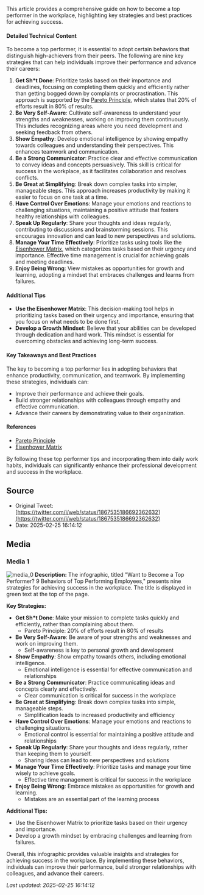 This article provides a comprehensive guide on how to become a top performer in the workplace, highlighting key strategies and best practices for achieving success.

#### Detailed Technical Content
To become a top performer, it is essential to adopt certain behaviors that distinguish high-achievers from their peers. The following are nine key strategies that can help individuals improve their performance and advance their careers:

1. **Get Sh*t Done**: Prioritize tasks based on their importance and deadlines, focusing on completing them quickly and efficiently rather than getting bogged down by complaints or procrastination. This approach is supported by the [Pareto Principle](https://en.wikipedia.org/wiki/Pareto_principle), which states that 20% of efforts result in 80% of results.
2. **Be Very Self-Aware**: Cultivate self-awareness to understand your strengths and weaknesses, working on improving them continuously. This includes recognizing areas where you need development and seeking feedback from others.
3. **Show Empathy**: Develop emotional intelligence by showing empathy towards colleagues and understanding their perspectives. This enhances teamwork and communication.
4. **Be a Strong Communicator**: Practice clear and effective communication to convey ideas and concepts persuasively. This skill is critical for success in the workplace, as it facilitates collaboration and resolves conflicts.
5. **Be Great at Simplifying**: Break down complex tasks into simpler, manageable steps. This approach increases productivity by making it easier to focus on one task at a time.
6. **Have Control Over Emotions**: Manage your emotions and reactions to challenging situations, maintaining a positive attitude that fosters healthy relationships with colleagues.
7. **Speak Up Regularly**: Share your thoughts and ideas regularly, contributing to discussions and brainstorming sessions. This encourages innovation and can lead to new perspectives and solutions.
8. **Manage Your Time Effectively**: Prioritize tasks using tools like the [Eisenhower Matrix](https://en.wikipedia.org/wiki/Time_management#Eisenhower_Method), which categorizes tasks based on their urgency and importance. Effective time management is crucial for achieving goals and meeting deadlines.
9. **Enjoy Being Wrong**: View mistakes as opportunities for growth and learning, adopting a mindset that embraces challenges and learns from failures.

#### Additional Tips
- **Use the Eisenhower Matrix**: This decision-making tool helps in prioritizing tasks based on their urgency and importance, ensuring that you focus on what needs to be done first.
- **Develop a Growth Mindset**: Believe that your abilities can be developed through dedication and hard work. This mindset is essential for overcoming obstacles and achieving long-term success.

#### Key Takeaways and Best Practices
The key to becoming a top performer lies in adopting behaviors that enhance productivity, communication, and teamwork. By implementing these strategies, individuals can:

* Improve their performance and achieve their goals.
* Build stronger relationships with colleagues through empathy and effective communication.
* Advance their careers by demonstrating value to their organization.

#### References
- [Pareto Principle](https://en.wikipedia.org/wiki/Pareto_principle)
- [Eisenhower Matrix](https://en.wikipedia.org/wiki/Time_management#Eisenhower_Method)

By following these top performer tips and incorporating them into daily work habits, individuals can significantly enhance their professional development and success in the workplace.
## Source

- Original Tweet: [https://twitter.com/i/web/status/1867535186692362632](https://twitter.com/i/web/status/1867535186692362632)
- Date: 2025-02-25 16:14:12


## Media

### Media 1
![media_0](./media_0.jpg)
**Description:** The infographic, titled "Want to Become a Top Performer? 9 Behaviors of Top Performing Employees," presents nine strategies for achieving success in the workplace. The title is displayed in green text at the top of the page.

**Key Strategies:**

* **Get Sh*t Done**: Make your mission to complete tasks quickly and efficiently, rather than complaining about them.
	+ Pareto Principle: 20% of efforts result in 80% of results
* **Be Very Self-Aware**: Be aware of your strengths and weaknesses and work on improving them.
	+ Self-awareness is key to personal growth and development
* **Show Empathy**: Show empathy towards others, including emotional intelligence.
	+ Emotional intelligence is essential for effective communication and relationships
* **Be a Strong Communicator**: Practice communicating ideas and concepts clearly and effectively.
	+ Clear communication is critical for success in the workplace
* **Be Great at Simplifying**: Break down complex tasks into simple, manageable steps.
	+ Simplification leads to increased productivity and efficiency
* **Have Control Over Emotions**: Manage your emotions and reactions to challenging situations.
	+ Emotional control is essential for maintaining a positive attitude and relationships
* **Speak Up Regularly**: Share your thoughts and ideas regularly, rather than keeping them to yourself.
	+ Sharing ideas can lead to new perspectives and solutions
* **Manage Your Time Effectively**: Prioritize tasks and manage your time wisely to achieve goals.
	+ Effective time management is critical for success in the workplace
* **Enjoy Being Wrong**: Embrace mistakes as opportunities for growth and learning.
	+ Mistakes are an essential part of the learning process

**Additional Tips:**

* Use the Eisenhower Matrix to prioritize tasks based on their urgency and importance.
* Develop a growth mindset by embracing challenges and learning from failures.

Overall, this infographic provides valuable insights and strategies for achieving success in the workplace. By implementing these behaviors, individuals can improve their performance, build stronger relationships with colleagues, and advance their careers.

*Last updated: 2025-02-25 16:14:12*
